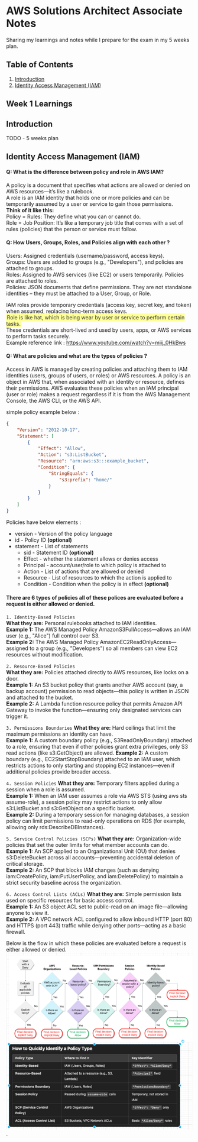 <style>
  .highlighted-text {
    color: #333333; /* Dark gray text color */
    background-color: #ffff99; /* Light yellow background */
    padding: 2px;
    border-radius: 3px;
  }
</style>

# AWS Solutions Architect Associate Notes
Sharing my learnings and notes while I prepare for the exam in my 5 weeks plan.


## Table of Contents
1. <a href="#introduction">Introduction</a>
2. <a href="#identity-access-management-iam">Identity Access Management (IAM)</a>

## Week 1 Learnings

## Introduction
TODO - 5 weeks plan 

## Identity Access Management (IAM)
#### Q: What is the difference between policy and role in AWS IAM?
A policy is a document that specifies what actions are allowed or denied on AWS resources—it’s like a rulebook. <br>
A role is an IAM identity that holds one or more policies and can be temporarily assumed by a user or service to gain those permissions.<br>
**Think of it like this:** <br>
Policy = Rules: They define what you can or cannot do. <br>
Role = Job Position: It’s like a temporary job title that comes with a set of rules (policies) that the person or service must follow. <br>

#### Q: How Users, Groups, Roles, and Policies align with each other ?
Users: Assigned credentials (username/password, access keys). <br>
Groups: Users are added to groups (e.g., "Developers"), and policies are attached to groups. <br>
Roles: Assigned to AWS services (like EC2) or users temporarily. Policies are attached to roles. <Br>
Policies: JSON documents that define permissions. They are not standalone identities – they must be attached to a User, Group, or Role. <br>

IAM roles provide temporary credentials (access key, secret key, and token) when assumed, replacing long-term access keys. <br>
<span class="highlighted-text"> Role is like hat, which is being wear by user or service to perform certain tasks.</span> <br>
These credentials are short-lived and used by users, apps, or AWS services to perform tasks securely. <br>
Example reference link : https://www.youtube.com/watch?v=miij_0HkBws <br>

#### Q: What are policies and what are the types of policies ?
Access in AWS is managed by creating policies and attaching them to IAM identities (users, groups of users, or roles) or AWS resources. 
A policy is an object in AWS that, when associated with an identity or resource, defines their permissions. AWS evaluates these policies when an IAM principal (user or role) makes a request regardless if it is from the AWS Management Console, the AWS CLI, or the AWS API. <br>

simple policy example below :

```json
{
    "Version": "2012-10-17",
    "Statement": [
        {
            "Effect": "Allow",
            "Action": "s3:ListBucket",
            "Resource": "arn:aws:s3:::example_bucket",
            "Condition": {
                "StringEquals": {
                    "s3:prefix": "home/"
                }
            }
        }
    ]
}
```
Policies have below elements :
- version - Version of the policy language
- id - Policy ID **(optional)**
- statement - List of statements
  - sid - Statement ID **(optional)**
  - Effect - whether the statement allows or denies access
  - Principal - account/user/role to which policy is attached to
  - Action - List of actions that are allowed or denied
  - Resource - List of resources to which the action is applied to
  - Condition - Condition when the policy is in effect **(optional)**

#### There are 6 types of policies all of these polices are evaluated before a request is either allowed or denied.
`1. Identity-Based Policies `<br>
**What they are:** Personal rulebooks attached to IAM identities. <br>
**Example 1:** The AWS Managed Policy AmazonS3FullAccess—allows an IAM user (e.g., "Alice") full control over S3. <br>
**Example 2:** The AWS Managed Policy AmazonEC2ReadOnlyAccess—assigned to a group (e.g., "Developers") so all members can view EC2 resources without modification. <br>

`2. Resource-Based Policies `<br>
**What they are:** Policies attached directly to AWS resources, like locks on a door. <br>
**Example 1:** An S3 bucket policy that grants another AWS account (say, a backup account) permission to read objects—this policy is written in JSON and attached to the bucket. <br>
**Example 2:** A Lambda function resource policy that permits Amazon API Gateway to invoke the function—ensuring only designated services can trigger it. <br>


`3. Permissions Boundaries`
**What they are:** Hard ceilings that limit the maximum permissions an identity can have. <br>
**Example 1:** A custom boundary policy (e.g., S3ReadOnlyBoundary) attached to a role, ensuring that even if other policies grant extra privileges, only S3 read actions (like s3:GetObject) are allowed.
**Example 2:** A custom boundary (e.g., EC2StartStopBoundary) attached to an IAM user, which restricts actions to only starting and stopping EC2 instances—even if additional policies provide broader access. <br>

`4. Session Policies`
**What they are:** Temporary filters applied during a session when a role is assumed. <br>
**Example 1:** When an IAM user assumes a role via AWS STS (using aws sts assume-role), a session policy may restrict actions to only allow s3:ListBucket and s3:GetObject on a specific bucket. <br>
**Example 2:** During a temporary session for managing databases, a session policy can limit permissions to read-only operations on RDS (for example, allowing only rds:DescribeDBInstances). <br>

`5. Service Control Policies (SCPs)`
**What they are:** Organization-wide policies that set the outer limits for what member accounts can do. <br>
**Example 1:** An SCP applied to an Organizational Unit (OU) that denies s3:DeleteBucket across all accounts—preventing accidental deletion of critical storage. <br>
**Example 2:** An SCP that blocks IAM changes (such as denying iam:CreatePolicy, iam:PutUserPolicy, and iam:DeletePolicy) to maintain a strict security baseline across the organization.   <br>

`6. Access Control Lists (ACLs)`
**What they are:** Simple permission lists used on specific resources for basic access control. <br>
**Example 1:** An S3 object ACL set to public-read on an image file—allowing anyone to view it. <br>
**Example 2:** A VPC network ACL configured to allow inbound HTTP (port 80) and HTTPS (port 443) traffic while denying other ports—acting as a basic firewall. <br>

Below is the flow in which these policies are evaluated before a request is either allowed or denied.
![img.png](images/6iampolicytypes.png). <br>




